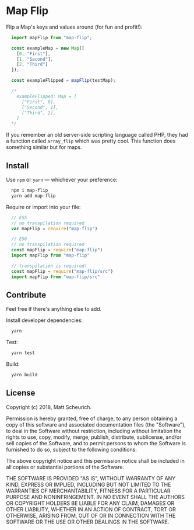 # Map Flip

Flip a Map's keys and values around (for fun and profit!):

```javascript
  import mapFlip from "map-flip";

  const exampleMap = new Map([
    [0, "First"],
    [1, "Second"],
    [2, "Third"]
  ]);

  const exampleFlipped = mapFlip(testMap);

  /*
    exampleFlipped: Map = [
      ["First", 0],
      ["Second", 1],
      ["Third", 2],
    ]
  */
```

If you remember an old server-side scripting language called PHP, they had a function called `array_flip` which
was pretty cool. This function does something similar but for maps.

## Install

Use `npm` or `yarn` — whichever your preference:
```sh
  npm i map-flip
  yarn add map-flip
```

Require or import into your file:
```javascript
  // ES5
  // no transpilation required
  var mapFlip = require("map-flip")

  // ES6
  // no transpilation required
  const mapFlip = require("map-flip")
  import mapFlip from "map-flip"

  // transpilation is required!
  const mapFlip = require("map-flip/src")
  import mapFlip from "map-flip/src"
```

## Contribute

Feel free if there's anything else to add.

Install developer dependencies:
```sh
  yarn
```

Test:
```sh
  yarn test
```

Build:
```sh
  yarn build
```

## License

Copyright (c) 2018, Matt Scheurich.

Permission is hereby granted, free of charge, to any person obtaining a copy of this software and associated documentation files (the "Software"), to deal in the Software without restriction, including without limitation the rights to use, copy, modify, merge, publish, distribute, sublicense, and/or sell copies of the Software, and to permit persons to whom the Software is furnished to do so, subject to the following conditions:

The above copyright notice and this permission notice shall be included in all copies or substantial portions of the Software.

THE SOFTWARE IS PROVIDED "AS IS", WITHOUT WARRANTY OF ANY KIND, EXPRESS OR IMPLIED, INCLUDING BUT NOT LIMITED TO THE WARRANTIES OF MERCHANTABILITY, FITNESS FOR A PARTICULAR PURPOSE AND NONINFRINGEMENT. IN NO EVENT SHALL THE AUTHORS OR COPYRIGHT HOLDERS BE LIABLE FOR ANY CLAIM, DAMAGES OR OTHER LIABILITY, WHETHER IN AN ACTION OF CONTRACT, TORT OR OTHERWISE, ARISING FROM, OUT OF OR IN CONNECTION WITH THE SOFTWARE OR THE USE OR OTHER DEALINGS IN THE SOFTWARE.